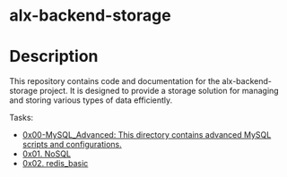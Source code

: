 # alx-backend-storage
# Description

<p>This repository contains code and documentation for the alx-backend-storage project. It is designed to provide a storage solution for managing and storing various types of data efficiently.</p>

<article>
<p>Tasks:</h3>
<ul>
<li>
<a href="https://github.com/elsaaeid/alx-backend-storage/tree/master/0x00-MySQL_Advanced">
0x00-MySQL_Advanced: This directory contains advanced MySQL scripts and configurations.
</a>
</li>
  <li>
    <a href="https://github.com/elsaaeid/alx-backend-storage/tree/master/0x01-NoSQL">0x01. NoSQL</a>
  </li>
  <li>
    <a href="https://github.com/elsaaeid/alx-backend-storage/tree/master/0x02-redis_basic">0x02. redis_basic</a>
  </li>
</ul>
</article>
